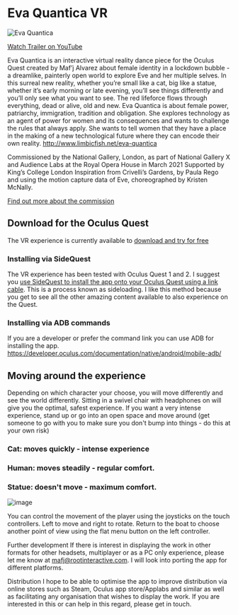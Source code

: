 # Eva Quantica VR
![Eva Quantica](https://img.itch.zone/aW1hZ2UvMTA1Njg4NS82MDQ4MjQ3LmpwZw==/original/FjEBM1.jpg)

[Watch Trailer on YouTube](https://www.youtube.com/watch?v=_knvLDNGomQ)



Eva Quantica is an interactive virtual reality dance piece for the Oculus Quest created by Maf’j Alvarez about female identity in a lockdown bubble - a dreamlike, painterly open world to explore Eve and her multiple selves. In this surreal new reality, whether you’re small like a cat, big like a statue, whether it’s early morning or late evening, you’ll see things differently and you’ll only see what you want to see. The red lifeforce flows through everything, dead or alive, old and new. Eva Quantica is about female power, patriarchy, immigration, tradition and obligation. She explores technology as an agent of power for women and its consequences and wants to challenge the rules that always apply. She wants to tell women that they have a place in the making of a new technological future where they can encode their own reality. http://www.limbicfish.net/eva-quantica

Commissioned by the National Gallery, London, as part of National Gallery X and Audience Labs at the Royal Opera House in March 2021 Supported by King’s College London Inspiration from Crivelli’s Gardens, by Paula Rego and using the motion capture data of Eve, choreographed by Kristen McNally. 

[Find out more about the commission](https://www.nationalgallery.org.uk/national-gallery-x/the-rules-do-not-apply)
 

## Download for the Oculus Quest
The VR experience is currently available to [download and try for free](https://github.com/blujay/eva-quantica/releases/download/v2.0/Eva-quantica-may-22-02.apk)


### Installing via SideQuest

The VR experience has been tested with Oculus Quest 1 and 2. I suggest you [use SideQuest to install the app onto your Oculus Quest using a link cable](https://sidequestvr.com/setup-howto). This is a process known as sideloading. I like this method because you get to see all the other amazing content available to also experience on the Quest. 

### Installing via ADB commands
If you are a developer or prefer the command link you can use ADB for installing the app.
https://developer.oculus.com/documentation/native/android/mobile-adb/

## Moving around the experience
Depending on which character your choose, you will move differently and see the world differently. Sitting in a swivel chair with headphones on will give you the optimal, safest experience. If you want a very intense experience, stand up or go into an open space and move around (get someone to go with you to make sure you don't bump into things - do this at your own risk)

### Cat: moves quickly - intense experience
### Human: moves steadily - regular comfort.
### Statue: doesn't move - maximum comfort.

![image](https://user-images.githubusercontent.com/1101918/119699201-ce6be680-be49-11eb-8bbc-4d663522ad72.png)


You can control the movement of the player using the joysticks on the touch controllers. Left to move and right to rotate.
Return to the boat to choose another point of view using the flat menu button on the left controller.


Further development
If there is interest in displaying the work in other formats for other headsets, multiplayer or as a PC only experience, please let me know at mafj@rootinteractive.com. I will look into porting the app for different platforms.

Distribution
I hope to be able to optimise the app to improve distribution via online stores such as Steam, Oculus app store/Applabs and similar as well as facilitating any organisation that wishes to display the work. If you are interested in this or can help in this regard, please get in touch.
